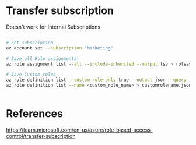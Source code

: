 # Transfer subscription

Doesn't work for Internal Subscriptions

```bash

# Set subscription
az account set --subscription "Marketing"

# Save all Role assignments
az role assignment list --all --include-inherited --output tsv > roleassignments.tsv

# Save Custom roles
az role definition list --custom-role-only true --output json --query '[].{roleName:roleName, roleType:roleType}'
az role definition list --name <custom_role_name> > customrolename.json



```

# References
https://learn.microsoft.com/en-us/azure/role-based-access-control/transfer-subscription